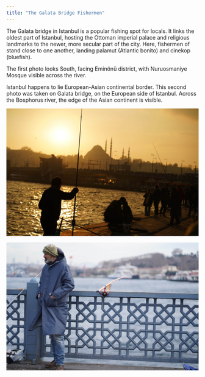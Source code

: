 ```yaml
---
title: "The Galata Bridge Fishermen"
---
```

The Galata bridge in Istanbul is a popular fishing spot for locals. It links the oldest part of Istanbul, hosting the Ottoman imperial palace and religious landmarks to the newer, more secular part of the city. Here, fishermen of stand close to one another, landing palamut (Atlantic bonito) and cinekop (bluefish).

The first photo looks South, facing Eminönü district, with Nuruosmaniye Mosque visible across the river.

Istanbul happens to lie European-Asian continental border. This second photo was taken on Galata bridge, on the European side of Istanbul. Across the Bosphorus river, the edge of the Asian continent is visible.

![DSC02044](/images/photography/istanbulfishermen/DSC02044.JPG)

![DSC02044](/images/photography/istanbulfishermen/DSC02186.JPG)